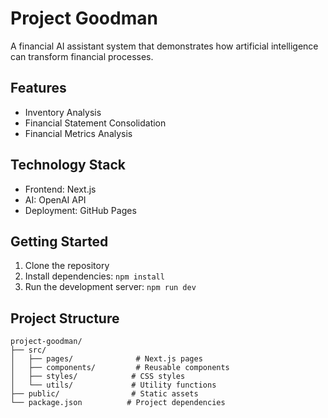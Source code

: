 # Project Goodman

A financial AI assistant system that demonstrates how artificial intelligence can transform financial processes.

## Features

- Inventory Analysis
- Financial Statement Consolidation
- Financial Metrics Analysis

## Technology Stack

- Frontend: Next.js
- AI: OpenAI API
- Deployment: GitHub Pages

## Getting Started

1. Clone the repository
2. Install dependencies: `npm install`
3. Run the development server: `npm run dev`

## Project Structure

```
project-goodman/
├── src/
│   ├── pages/              # Next.js pages
│   ├── components/         # Reusable components
│   ├── styles/            # CSS styles
│   └── utils/             # Utility functions
├── public/                # Static assets
└── package.json          # Project dependencies
``` 